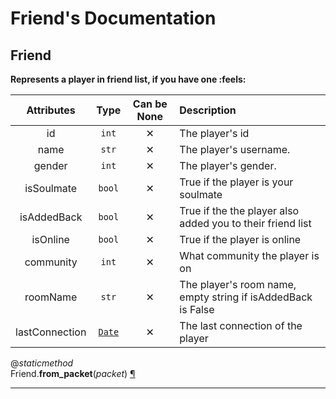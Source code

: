 # Friend's Documentation

## Friend
**Represents a player in friend list, if you have one :feels:**

| Attributes | Type | Can be None | Description |
| :-: | :-: | :-: | :-- |
| id | `int` | ✕ |  The player's id |
| name | `str` | ✕ |  The player's username. |
| gender | `int` | ✕ |  The player's gender. |
| isSoulmate | `bool` | ✕ |  True if the player is your soulmate |
| isAddedBack | `bool` | ✕ |  True if the the player also added you to their friend list |
| isOnline | `bool` | ✕ |  True if the player is online |
| community | `int` | ✕ |  What community the player is on |
| roomName | `str` | ✕ |  The player's room name, empty string if isAddedBack is False |
| lastConnection | [`Date`](#date) | ✕ |  The last connection of the player |

@*staticmethod*<br>
Friend.**from\_packet**(_packet_) <a id="Friend.from_packet" href="#Friend.from_packet">¶</a>
>
>
---

